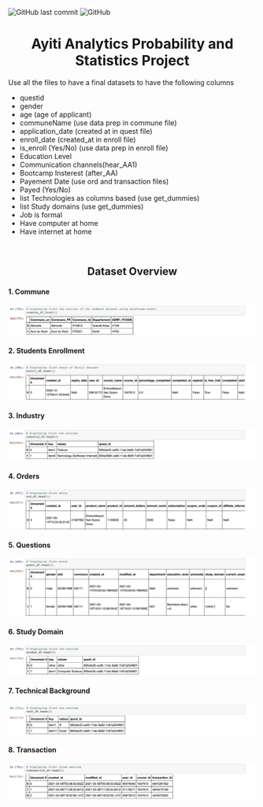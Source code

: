 ![GitHub last commit](https://img.shields.io/github/last-commit/kesnel/Ayiti-Analytics-Bootcamp-Project)
![GitHub](https://img.shields.io/github/license/kesnel/Ayiti-Analytics-Bootcamp-Project)


<h1 align=center> Ayiti Analytics Probability and Statistics Project </h1>

Use all the files to have a final datasets to have the following columns
 <ul>
    <li>questid</li>
    <li>gender</li>
    <li>age (age of applicant)</li>
    <li>communeName (use data prep in commune file)</li>
    <li>application_date (created at in quest file)</li>
    <li>enroll_date (created_at in enroll file)</li>
    <li>is_enroll (Yes/No) (use data prep in enroll file)</li>
    <li>Education Level</li>
    <li>Communication channels(hear_AA1)</li>
    <li>Bootcamp Insterest (after_AA)</li>
    <li>Payement Date (use ord and transaction files)</li>
    <li>Payed (Yes/No)</li>
    <li>list Technologies as columns based (use get_dummies)</li>
    <li>list  Study domains (use get_dummies)</li>
    <li>Job is formal</li>
    <li>Have computer at home</li>
    <li>Have internet at home</li>
 </ul>
 
<br>

<h2 align=center> Dataset Overview </h2>

#### 1. Commune
<img src="docs/images/1.png" alt="Dataset screenshot" />

#### 2. Students Enrollment
<img src="docs/images/2.png" alt="Dataset screenshot" />

#### 3. Industry
<img src="docs/images/3.png" alt="Dataset screenshot" />

#### 4. Orders
<img src="docs/images/4.png" alt="Dataset screenshot" />

#### 5. Questions
<img src="docs/images/5.png" alt="Dataset screenshot" />

#### 6. Study Domain
<img src="docs/images/6.png" alt="Dataset screenshot" />

#### 7. Technical Background
<img src="docs/images/7.png" alt="Dataset screenshot" />

#### 8. Transaction
<img src="docs/images/8.png" alt="Dataset screenshot" />
